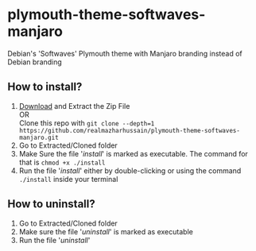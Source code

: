 # plymouth-theme-softwaves-manjaro
Debian's 'Softwaves' Plymouth theme with Manjaro branding instead of Debian branding

## How to install?

1. [Download](https://github.com/realmazharhussain/plymouth-theme-softwaves-manjaro/archive/refs/heads/main.zip) and Extract the Zip File\
   OR\
   Clone this repo with `git clone --depth=1 https://github.com/realmazharhussain/plymouth-theme-softwaves-manjaro.git`
2. Go to Extracted/Cloned folder
3. Make Sure the file '*install*' is marked as executable.
   The command for that is `chmod +x ./install`
4. Run the file '*install*' either by double-clicking or using the command `./install` inside your terminal

## How to uninstall?

1. Go to Extracted/Cloned folder
2. Make sure the file '*uninstall*' is marked as executable
3. Run the file '*uninstall*'

